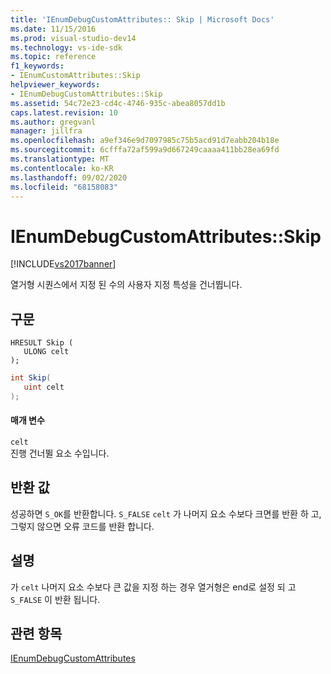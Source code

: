 ```yaml
---
title: 'IEnumDebugCustomAttributes:: Skip | Microsoft Docs'
ms.date: 11/15/2016
ms.prod: visual-studio-dev14
ms.technology: vs-ide-sdk
ms.topic: reference
f1_keywords:
- IEnumCustomAttributes::Skip
helpviewer_keywords:
- IEnumDebugCustomAttributes::Skip
ms.assetid: 54c72e23-cd4c-4746-935c-abea8057dd1b
caps.latest.revision: 10
ms.author: gregvanl
manager: jillfra
ms.openlocfilehash: a9ef346e9d7097985c75b5acd91d7eabb204b18e
ms.sourcegitcommit: 6cfffa72af599a9d667249caaaa411bb28ea69fd
ms.translationtype: MT
ms.contentlocale: ko-KR
ms.lasthandoff: 09/02/2020
ms.locfileid: "68158083"
---
```

# <a name="ienumdebugcustomattributesskip"></a>IEnumDebugCustomAttributes::Skip
[!INCLUDE[vs2017banner](../../../includes/vs2017banner.md)]

열거형 시퀀스에서 지정 된 수의 사용자 지정 특성을 건너뜁니다.  
  
## <a name="syntax"></a>구문  
  
```cpp#  
HRESULT Skip (   
   ULONG celt  
);  
```  
  
```csharp  
int Skip(  
   uint celt  
);  
```  
  
#### <a name="parameters"></a>매개 변수  
 `celt`  
 진행 건너뛸 요소 수입니다.  
  
## <a name="return-value"></a>반환 값  
 성공하면 `S_OK`를 반환합니다. `S_FALSE` `celt` 가 나머지 요소 수보다 크면를 반환 하 고, 그렇지 않으면 오류 코드를 반환 합니다.  
  
## <a name="remarks"></a>설명  
 가 `celt` 나머지 요소 수보다 큰 값을 지정 하는 경우 열거형은 end로 설정 되 고 `S_FALSE` 이 반환 됩니다.  
  
## <a name="see-also"></a>관련 항목  
 [IEnumDebugCustomAttributes](../../../extensibility/debugger/reference/ienumdebugcustomattributes.md)
